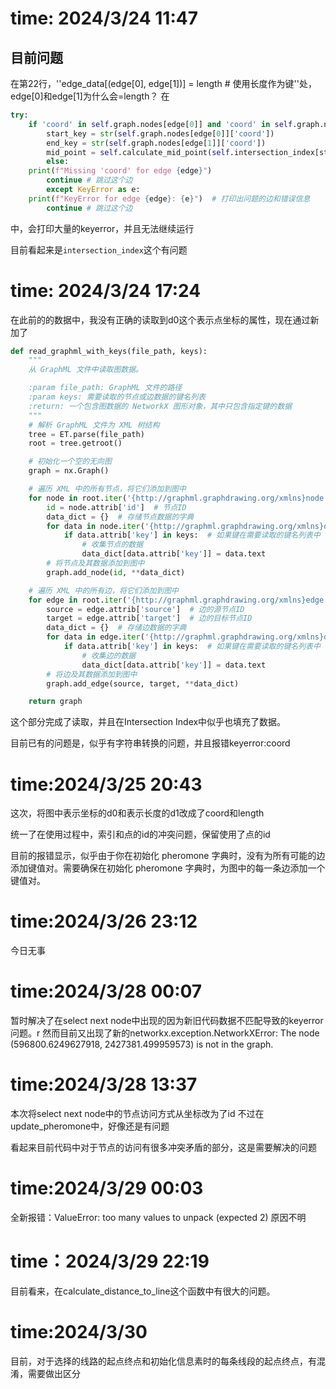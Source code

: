 # time: 2024/3/24 11:47
## 目前问题
在第22行，''edge_data[(edge[0], edge[1])] = length # 使用长度作为键''处，edge[0]和edge[1]为什么会=length？
在
```python   
try:
    if 'coord' in self.graph.nodes[edge[0]] and 'coord' in self.graph.nodes[edge[1]]:
        start_key = str(self.graph.nodes[edge[0]]['coord'])
        end_key = str(self.graph.nodes[edge[1]]['coord'])
        mid_point = self.calculate_mid_point(self.intersection_index[start_key],self.intersection_index[end_key])
        else:
    print(f"Missing 'coord' for edge {edge}")
        continue # 跳过这个边
        except KeyError as e:
    print(f"KeyError for edge {edge}: {e}")  # 打印出问题的边和错误信息
        continue # 跳过这个边
```

中，会打印大量的keyerror，并且无法继续运行

目前看起来是```intersection_index```这个有问题


# time: 2024/3/24 17:24
在此前的的数据中，我没有正确的读取到d0这个表示点坐标的属性，现在通过新加了
```python
def read_graphml_with_keys(file_path, keys):
    """
    从 GraphML 文件中读取图数据。

    :param file_path: GraphML 文件的路径
    :param keys: 需要读取的节点或边数据的键名列表
    :return: 一个包含图数据的 NetworkX 图形对象，其中只包含指定键的数据
    """
    # 解析 GraphML 文件为 XML 树结构
    tree = ET.parse(file_path)
    root = tree.getroot()

    # 初始化一个空的无向图
    graph = nx.Graph()

    # 遍历 XML 中的所有节点，将它们添加到图中
    for node in root.iter('{http://graphml.graphdrawing.org/xmlns}node'):
        id = node.attrib['id']  # 节点ID
        data_dict = {}  # 存储节点数据的字典
        for data in node.iter('{http://graphml.graphdrawing.org/xmlns}data'):
            if data.attrib['key'] in keys:  # 如果键在需要读取的键名列表中
                # 收集节点的数据
                data_dict[data.attrib['key']] = data.text
        # 将节点及其数据添加到图中
        graph.add_node(id, **data_dict)

    # 遍历 XML 中的所有边，将它们添加到图中
    for edge in root.iter('{http://graphml.graphdrawing.org/xmlns}edge'):
        source = edge.attrib['source']  # 边的源节点ID
        target = edge.attrib['target']  # 边的目标节点ID
        data_dict = {}  # 存储边数据的字典
        for data in edge.iter('{http://graphml.graphdrawing.org/xmlns}data'):
            if data.attrib['key'] in keys:  # 如果键在需要读取的键名列表中
                # 收集边的数据
                data_dict[data.attrib['key']] = data.text
        # 将边及其数据添加到图中
        graph.add_edge(source, target, **data_dict)

    return graph
```
这个部分完成了读取，并且在Intersection Index中似乎也填充了数据。

目前已有的问题是，似乎有字符串转换的问题，并且报错keyerror:coord



# time:2024/3/25 20:43

这次，将图中表示坐标的d0和表示长度的d1改成了coord和length

统一了在使用过程中，索引和点的id的冲突问题，保留使用了点的id

目前的报错显示，似乎由于你在初始化 pheromone 字典时，没有为所有可能的边添加键值对。需要确保在初始化 pheromone
字典时，为图中的每一条边添加一个键值对。 


# time:2024/3/26 23:12
今日无事

# time:2024/3/28 00:07
暂时解决了在select next node中出现的因为新旧代码数据不匹配导致的keyerror问题。r
然而目前又出现了新的networkx.exception.NetworkXError: The node (596800.6249627918, 2427381.499959573) is not in the
graph.



# time:2024/3/28 13:37
本次将select next node中的节点访问方式从坐标改为了id
不过在update_pheromone中，好像还是有问题

看起来目前代码中对于节点的访问有很多冲突矛盾的部分，这是需要解决的问题

# time:2024/3/29 00:03
全新报错：ValueError: too many values to unpack (expected 2)
原因不明


# time：2024/3/29 22:19
目前看来，在calculate_distance_to_line这个函数中有很大的问题。


# time:2024/3/30 
目前，对于选择的线路的起点终点和初始化信息素时的每条线段的起点终点，有混淆，需要做出区分